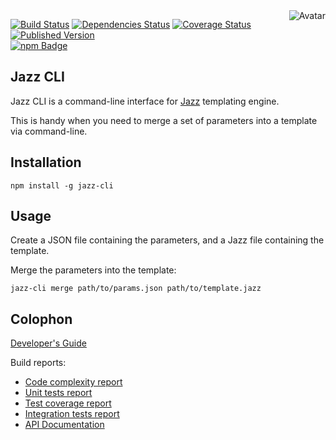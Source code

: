 <img align="right" src="https://raw.github.com/cliffano/jazz-cli/master/avatar.jpg" alt="Avatar"/>

[![Build Status](https://img.shields.io/travis/cliffano/jazz-cli.svg)](http://travis-ci.org/cliffano/jazz-cli)
[![Dependencies Status](https://img.shields.io/david/cliffano/jazz-cli.svg)](http://david-dm.org/cliffano/jazz-cli)
[![Coverage Status](https://img.shields.io/coveralls/cliffano/jazz-cli.svg)](https://coveralls.io/r/cliffano/jazz-cli?branch=master)
[![Published Version](https://img.shields.io/npm/v/jazz-cli.svg)](http://www.npmjs.com/package/jazz-cli)
<br/>
[![npm Badge](https://nodei.co/npm/jazz-cli.png)](http://npmjs.org/package/jazz-cli)

Jazz CLI
--------

Jazz CLI is a command-line interface for [Jazz](http://github.com/shinetech/jazz) templating engine.

This is handy when you need to merge a set of parameters into a template via command-line.

Installation
------------

    npm install -g jazz-cli

Usage
-----

Create a JSON file containing the parameters, and a Jazz file containing the template.

Merge the parameters into the template:

    jazz-cli merge path/to/params.json path/to/template.jazz

Colophon
--------

[Developer's Guide](http://cliffano.github.io/developers_guide.html#nodejs)

Build reports:

* [Code complexity report](http://cliffano.github.io/jazz-cli/bob/complexity/plato/index.html)
* [Unit tests report](http://cliffano.github.io/jazz-cli/bob/test/buster.out)
* [Test coverage report](http://cliffano.github.io/jazz-cli/bob/coverage/buster-istanbul/lcov-report/lib/index.html)
* [Integration tests report](http://cliffano.github.io/jazz-cli/bob/test-integration/cmdt.out)
* [API Documentation](http://cliffano.github.io/jazz-cli/bob/doc/dox-foundation/index.html)
